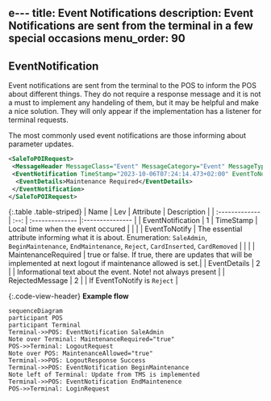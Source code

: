 e---
title: Event Notifications
description: Event Notifications are sent from the terminal in a few special occasions
menu_order: 90
---
## EventNotification

Event notifications are sent from the terminal to the POS to inform the POS about different things. They do not require a response message and it is not a must to implement any handeling of them, but it may be helpful and make a nice solution. They will only appear if the implementation has a listener for terminal requests.

The most commonly used event notifications are those informing about parameter updates.

```xml
<SaleToPOIRequest>
 <MessageHeader MessageClass="Event" MessageCategory="Event" MessageType="Notification" ServiceID="20" SaleID="1" POIID="A-POIID"/>
 <EventNotification TimeStamp="2023-10-06T07:24:14.473+02:00" EventToNotify="SaleAdmin" MaintenanceRequiredFlag="true">
  <EventDetails>Maintenance Required</EventDetails>
 </EventNotification>
</SaleToPOIRequest>
```

{:.table .table-striped}
| Name | Lev | Attribute | Description |
| :------------- | :--: | :-------------- |:--------------- |
| EventNotification | 1 | TimeStamp | Local time when the event occured |
| | | EventToNotify | The essential attribute informing what it is about. Enumeration: `SaleAdmin`, `BeginMaintenance`, `EndMaintenance`, `Reject`, `CardInserted`, `CardRemoved` |
| | | MaintenanceRequired | true or false. If true, there are updates that will be implemented at next logout if maintenance allowed is set.|
| EventDetails | 2 |  | Informational text about the event. Note! not always present |
| RejectedMessage | 2 | | If EventToNotify is `Reject` |

{:.code-view-header}
**Example flow**

```mermaid
sequenceDiagram
participant POS
participant Terminal
Terminal->>POS: EventNotification SaleAdmin
Note over Terminal: MaintenanceRequired="true"
POS->>Terminal: LogoutRequest
Note over POS: MaintenanceAllowed="true"
Terminal->>POS: LogoutResponse Success
Terminal->>POS: EventNotification BeginMaintenance
Note left of Terminal: Update from TMS is implemented
Terminal->>POS: EventNotification EndMaintenence
POS->>Terminal: LoginRequest
```
